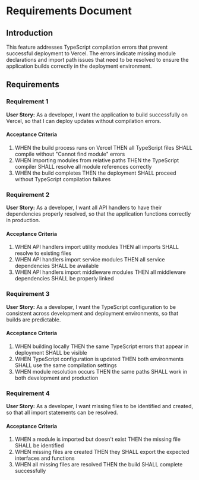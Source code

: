 # Requirements Document

## Introduction

This feature addresses TypeScript compilation errors that prevent successful
deployment to Vercel. The errors indicate missing module declarations and import
path issues that need to be resolved to ensure the application builds correctly
in the deployment environment.

## Requirements

### Requirement 1

**User Story:** As a developer, I want the application to build successfully on
Vercel, so that I can deploy updates without compilation errors.

#### Acceptance Criteria

1. WHEN the build process runs on Vercel THEN all TypeScript files SHALL compile
   without "Cannot find module" errors
2. WHEN importing modules from relative paths THEN the TypeScript compiler SHALL
   resolve all module references correctly
3. WHEN the build completes THEN the deployment SHALL proceed without TypeScript
   compilation failures

### Requirement 2

**User Story:** As a developer, I want all API handlers to have their
dependencies properly resolved, so that the application functions correctly in
production.

#### Acceptance Criteria

1. WHEN API handlers import utility modules THEN all imports SHALL resolve to
   existing files
2. WHEN API handlers import service modules THEN all service dependencies SHALL
   be available
3. WHEN API handlers import middleware modules THEN all middleware dependencies
   SHALL be properly linked

### Requirement 3

**User Story:** As a developer, I want the TypeScript configuration to be
consistent across development and deployment environments, so that builds are
predictable.

#### Acceptance Criteria

1. WHEN building locally THEN the same TypeScript errors that appear in
   deployment SHALL be visible
2. WHEN TypeScript configuration is updated THEN both environments SHALL use the
   same compilation settings
3. WHEN module resolution occurs THEN the same paths SHALL work in both
   development and production

### Requirement 4

**User Story:** As a developer, I want missing files to be identified and
created, so that all import statements can be resolved.

#### Acceptance Criteria

1. WHEN a module is imported but doesn't exist THEN the missing file SHALL be
   identified
2. WHEN missing files are created THEN they SHALL export the expected interfaces
   and functions
3. WHEN all missing files are resolved THEN the build SHALL complete
   successfully
